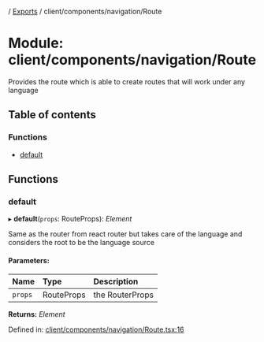 [](../README.md) / [Exports](../modules.md) / client/components/navigation/Route

# Module: client/components/navigation/Route

Provides the route which is able to create routes that will work
under any language

## Table of contents

### Functions

- [default](client_components_navigation_route.md#default)

## Functions

### default

▸ **default**(`props`: RouteProps): *Element*

Same as the router from react router but takes care of the language
and considers the root to be the language source

#### Parameters:

Name | Type | Description |
:------ | :------ | :------ |
`props` | RouteProps | the RouterProps    |

**Returns:** *Element*

Defined in: [client/components/navigation/Route.tsx:16](https://github.com/onzag/itemize/blob/5fcde7cf/client/components/navigation/Route.tsx#L16)

